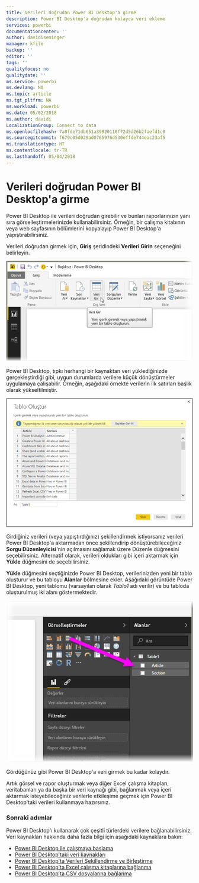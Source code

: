 ```yaml
---
title: Verileri doğrudan Power BI Desktop'a girme
description: Power BI Desktop'a doğrudan kolayca veri ekleme
services: powerbi
documentationcenter: ''
author: davidiseminger
manager: kfile
backup: ''
editor: ''
tags: ''
qualityfocus: no
qualitydate: ''
ms.service: powerbi
ms.devlang: NA
ms.topic: article
ms.tgt_pltfrm: NA
ms.workload: powerbi
ms.date: 05/02/2018
ms.author: davidi
LocalizationGroup: Connect to data
ms.openlocfilehash: 7a8fde71db651a39920110f72d5d26b2faefd1c0
ms.sourcegitcommit: f679c05d029ad0765976d530effde744eac23af5
ms.translationtype: HT
ms.contentlocale: tr-TR
ms.lasthandoff: 05/04/2018
---
```

# <a name="enter-data-directly-into-power-bi-desktop"></a>Verileri doğrudan Power BI Desktop'a girme
Power BI Desktop ile verileri doğrudan girebilir ve bunları raporlarınızın yanı sıra görselleştirmelerinizde kullanabilirsiniz. Örneğin, bir çalışma kitabının veya web sayfasının bölümlerini kopyalayıp Power BI Desktop'a yapıştırabilirsiniz.

Verileri doğrudan girmek için, **Giriş** şeridindeki **Verileri Girin** seçeneğini belirleyin.

![](media/desktop-enter-data-directly-into-desktop/enter-data-directly_1.png)

Power BI Desktop, tıpkı herhangi bir kaynaktan veri yüklediğinizde gerçekleştirdiği gibi, uygun durumlarda verilere küçük dönüştürmeler uygulamaya çalışabilir. Örneğin, aşağıdaki örnekte verilerin ilk satırları başlık olarak yükseltilmiştir.

![](media/desktop-enter-data-directly-into-desktop/enter-data-directly_2.png)

Girdiğiniz verileri (veya yapıştırdığınız) şekillendirmek istiyorsanız verileri Power BI Desktop'a aktarmadan önce şekillendirip dönüştürebileceğiniz **Sorgu Düzenleyicisi**'nin açılmasını sağlamak üzere Düzenle düğmesini seçebilirsiniz. Alternatif olarak, verileri oldukları gibi içeri aktarmak için **Yükle** düğmesini de seçebilirsiniz.

**Yükle** düğmesini seçtiğinizde Power BI Desktop, verilerinizden yeni bir tablo oluşturur ve bu tabloyu **Alanlar** bölmesine ekler. Aşağıdaki görüntüde Power BI Desktop, yeni tablomu (varsayılan olarak *Tablo1* adı verilir) ve bu tabloda oluşturulmuş iki alanı göstermektedir.

![](media/desktop-enter-data-directly-into-desktop/enter-data-directly_3.png)

Gördüğünüz gibi Power BI Desktop'a veri girmek bu kadar kolaydır.

Artık görsel ve rapor oluşturmak veya diğer Excel çalışma kitapları, veritabanları ya da başka bir veri kaynağı gibi, bağlanmak veya içeri aktarmak isteyebileceğiniz verilerle etkileşime geçmek için Power BI Desktop'taki verileri kullanmaya hazırsınız.

### <a name="next-steps"></a>Sonraki adımlar
Power BI Desktop'ı kullanarak çok çeşitli türlerdeki verilere bağlanabilirsiniz. Veri kaynakları hakkında daha fazla bilgi için aşağıdaki kaynaklara bakın:

* [Power BI Desktop ile çalışmaya başlama](desktop-getting-started.md)
* [Power BI Desktop'taki veri kaynakları](desktop-data-sources.md)
* [Power BI Desktop'ta Verileri Şekillendirme ve Birleştirme](desktop-shape-and-combine-data.md)
* [Power BI Desktop'ta Excel çalışma kitaplarına bağlanma](desktop-connect-excel.md)   
* [Power BI Desktop'ta CSV dosyalarına bağlanma](desktop-connect-csv.md)   

